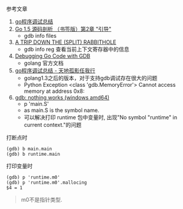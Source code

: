参考文章

1. [go程序调试总结](http://blog.rootk.com/post/use-gdb-with-golang.html)
2. [Go 1.5 源码剖析 （书签版）第2章 "引导"]()
    - gdb info files
3. [A TRIP DOWN THE (SPLIT) RABBITHOLE](http://blog.nella.org/?p=849)
    - gdb info reg 查看当前上下文寄存器中的信息
4. [Debugging Go Code with GDB](https://go.dev/doc/gdb)
    - golang 官方文档
5. [go程序调试总结 - 天地孤影任我行](http://blog.rootk.com/post/use-gdb-with-golang.html)
    - golang1.3之后的版本，对于支持gdb调试存在很大的问题
    - Python Exception <class 'gdb.MemoryError'> Cannot access memory at address 0x8:
6. [gdb: nothing works (windows amd64) ](https://github.com/golang/go/issues/5552)
    - p 'main.S'
    - as main.S is the symbol name.
    - 可以解决打印 runtime 包中变量时, 出现"No symbol "runtime" in current context."的问题

打断点时

```
(gdb) b main.main
(gdb) b runtime.main
```

打印变量时

```
(gdb) p 'runtime.m0'
(gdb) p 'runtime.m0'.mallocing
$4 = 1
```

> m0不是指针类型.

